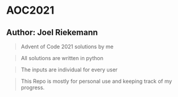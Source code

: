 # AOC2021
## Author: Joel Riekemann

> Advent of Code 2021 solutions by me

> All solutions are written in python

> The inputs are individual for every user

> This Repo is mostly for personal use and keeping track of my progress.